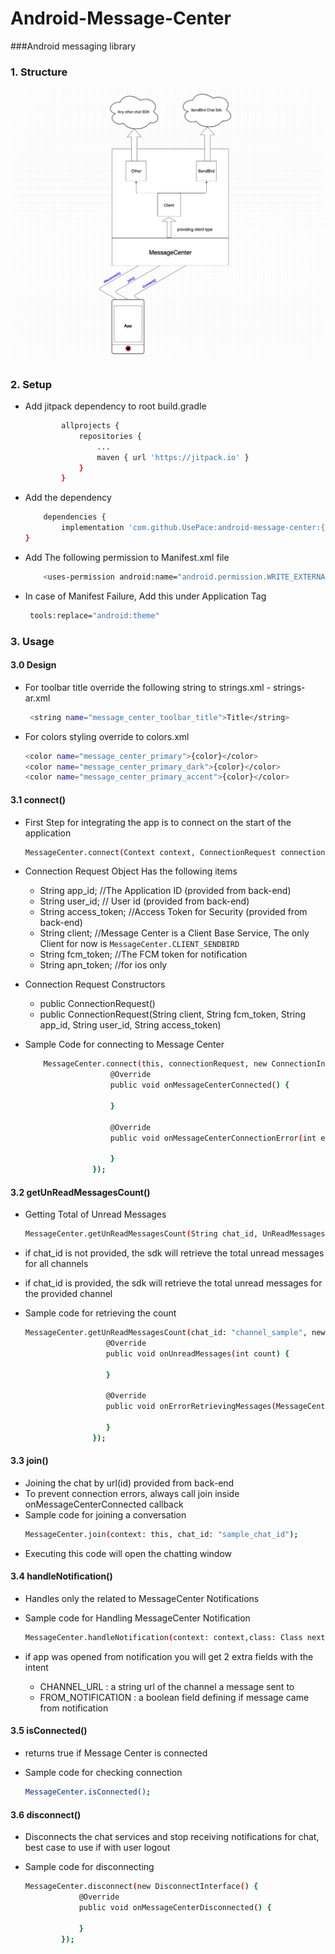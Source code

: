 # Android-Message-Center
###Android messaging library 

### 1. Structure

![Screenshot](screenshot.png)

### 2. Setup
* Add jitpack dependency to root build.gradle
    ```bash
        	allprojects {
        		repositories {
        			...
        			maven { url 'https://jitpack.io' }
        		}
        	}
     ```
 
 * Add the dependency 
    ```bash
	    dependencies {
	        implementation 'com.github.UsePace:android-message-center:{latest-version}'
	}
    ```
  
  * Add The following permission to Manifest.xml file 
    ```bash
        <uses-permission android:name="android.permission.WRITE_EXTERNAL_STORAGE" tools:node="replace"/>
    ```
  
  * In case of Manifest Failure, Add this under Application Tag 
    ```bash
     tools:replace="android:theme"
    ```
  
### 3. Usage

#### 3.0 Design
 * For toolbar title override the following string to strings.xml - strings-ar.xml
 
    ```bash
     <string name="message_center_toolbar_title">Title</string>
    ```
 * For colors styling override to colors.xml 
 
     ```bash
     <color name="message_center_primary">{color}</color>
     <color name="message_center_primary_dark">{color}</color>
     <color name="message_center_primary_accent">{color}</color>
     ```

#### 3.1 connect()

 * First Step for integrating the app is to connect on the start of the application  
 
     ```bash
    MessageCenter.connect(Context context, ConnectionRequest connection, ConnectionInterface connectionInterface)
     ```
 
 * Connection Request Object Has the following items 

    *    String app_id; //The Application ID (provided from back-end)
    *    String user_id; // User id (provided from back-end)
    *    String access_token; //Access Token for Security (provided from back-end)
    *    String client; //Message Center is a Client Base Service, The only Client for now is   `MessageCenter.CLIENT_SENDBIRD`
    *    String fcm_token; //The FCM token for notification
    *    String apn_token; //for ios only
    
 * Connection Request Constructors 
    - public ConnectionRequest()
    - public ConnectionRequest(String client, String fcm_token, String app_id, String user_id, String access_token)
    
 * Sample Code for connecting to Message Center    
   
   ```bash
       MessageCenter.connect(this, connectionRequest, new ConnectionInterface() {
                      @Override
                      public void onMessageCenterConnected() {
                          
                      }
      
                      @Override
                      public void onMessageCenterConnectionError(int error_code, MessageCenterException mce) {
      
                      }
                  });
   ```

#### 3.2 getUnReadMessagesCount()
 * Getting Total of Unread Messages 
 
      ```bash
     MessageCenter.getUnReadMessagesCount(String chat_id, UnReadMessagesInterface unread_message_interface)
      ```
 * if chat_id is not provided, the sdk will retrieve the total unread messages for all channels 
 * if chat_id is provided, the sdk will retrieve the total unread messages for the provided channel
 * Sample code for retrieving the count 
    ```bash
    MessageCenter.getUnReadMessagesCount(chat_id: "channel_sample", new UnReadMessagesInterface() {
                      @Override
                      public void onUnreadMessages(int count) {
                              
                      }
          
                      @Override
                      public void onErrorRetrievingMessages(MessageCenterException e) {
          
                      }
                   });
    ```
 
#### 3.3 join()
 * Joining the chat by url(id) provided from back-end
 * To prevent connection errors, always call join inside onMessageCenterConnected callback
 * Sample code for joining a conversation
    ```bash
    MessageCenter.join(context: this, chat_id: "sample_chat_id"); 
    ```
 * Executing this code will open the chatting window 

#### 3.4 handleNotification()
 * Handles only the related to MessageCenter Notifications 
 
 * Sample code for Handling MessageCenter Notification 
    ```bash
    MessageCenter.handleNotification(context: context,class: Class next, icon: R.mipmap.notifcation, title: "Message App", remotemessage: remoteMessage); 
    ```
 * if app was opened from notification you will get 2 extra fields with the intent 
    * CHANNEL_URL : a string url of the channel a message sent to 
    * FROM_NOTIFICATION : a boolean field defining if message came from notification

#### 3.5 isConnected()

 * returns true if Message Center is connected 
 
 * Sample code for checking connection
    ```bash
    MessageCenter.isConnected();
    ```
 
#### 3.6 disconnect()

 * Disconnects the chat services and stop receiving notifications for chat, best case to use if with user logout 
 
 * Sample code for disconnecting
    ```bash
    MessageCenter.disconnect(new DisconnectInterface() {
                @Override
                public void onMessageCenterDisconnected() {
                    
                }
            });
    ```